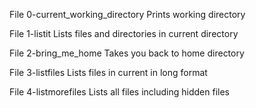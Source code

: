 File 0-current_working_directory 
Prints working directory

File 1-listit 
Lists files and directories in current directory

File 2-bring_me_home
Takes you back to home directory

File 3-listfiles
Lists files in current in long format

File 4-listmorefiles
Lists all files including hidden files

